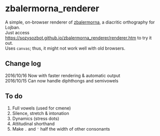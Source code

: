 # zbalermorna_renderer

A simple, on-browser renderer of [zbalermorna](https://mw.lojban.org/images/b/b3/ZLM4_Writeup_v2.pdf), a diacritic orthography for Lojban.  
Just access https://sozysozbot.github.io/zbalermorna_renderer/renderer.htm to try it out.  
Uses `canvas`; thus, it might not work well with old browsers.  

## Change log
2016/10/16 Now with faster rendering & automatic output  
2016/10/15 Can now handle diphthongs and semivowels  

## To do
1. Full vowels (used for cmene)
2. Silence, stretch & intonation
3. Dynamics (stress dots)
4. Attitudinal shorthand
5. Make `.` and `'` half the width of other consonants
